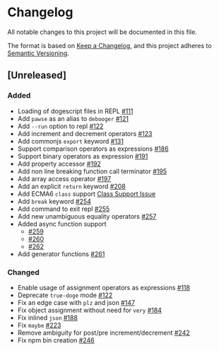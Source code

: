# Changelog
All notable changes to this project will be documented in this file.

The format is based on [Keep a Changelog](https://keepachangelog.com/en/1.0.0/),
and this project adheres to [Semantic Versioning](https://semver.org/spec/v2.0.0.html).

## [Unreleased]

### Added
- Loading of dogescript files in REPL [#111](https://github.com/dogescript/dogescript/pull/111)
- Add `pawse` as an alias to `debooger` [#121](https://github.com/dogescript/dogescript/pull/121)
- Add `--run` option to repl [#122](https://github.com/dogescript/dogescript/pull/122)
- Add increment and decrement operators [#123](https://github.com/dogescript/dogescript/pull/123)
- Add commonjs `export` keyword [#131](https://github.com/dogescript/dogescript/pull/131)
- Support comparison operators as expressions [#186](https://github.com/dogescript/dogescript/pull/186)
- Support binary operators as expression [#191](https://github.com/dogescript/dogescript/pull/191)
- Add property accessor [#192](https://github.com/dogescript/dogescript/pull/192)
- Add non line breaking function call terminator [#195](https://github.com/dogescript/dogescript/pull/195)
- Add array access operator [#197](https://github.com/dogescript/dogescript/pull/197)
- Add an explicit `return` keyword [#208](https://github.com/dogescript/dogescript/pull/208)
- Add ECMA6 `class` support [Class Support Issue](https://github.com/dogescript/dogescript/issues/126)
- Add `break` keyword [#254](https://github.com/dogescript/dogescript/pull/254)
- Add command to exit repl [#255](https://github.com/dogescript/dogescript/pull/255)
- Add new unambiguous equality operators [#257](https://github.com/dogescript/dogescript/pull/257)
- Added async function support 
  - [#259](https://github.com/dogescript/dogescript/pull/259) 
  - [#260](https://github.com/dogescript/dogescript/pull/260)
  - [#262](https://github.com/dogescript/dogescript/pull/262)
- Add generator functions [#261](https://github.com/dogescript/dogescript/pull/261)

### Changed
- Enable usage of assignment operators as expressions [#118](https://github.com/dogescript/dogescript/pull/118)
- Deprecate `true-doge` mode [#122](https://github.com/dogescript/dogescript/pull/122)
- Fix an edge case with `plz` and json [#147](https://github.com/dogescript/dogescript/pull/147)
- Fix object assignment without need for `very` [#184](https://github.com/dogescript/dogescript/pull/184)
- Fix inlined `json` [#188](https://github.com/dogescript/dogescript/pull/188)
- Fix `maybe` [#223](https://github.com/dogescript/dogescript/pull/223)
- Remove ambiguity for post/pre increment/decrement [#242](https://github.com/dogescript/dogescript/pull/242)
- Fix npm bin creation [#246](https://github.com/dogescript/dogescript/pull/246)


[Inreleased]: https://github.com/dogescript/dogescript/compare/6fb5d4dfc93c507b83474119d9e869350e7e11a1...HEAD
[2.4.0]: https://github.com/dogescript/dogescript/compare/6fb5d4dfc93c507b83474119d9e869350e7e11a1...HEAD
